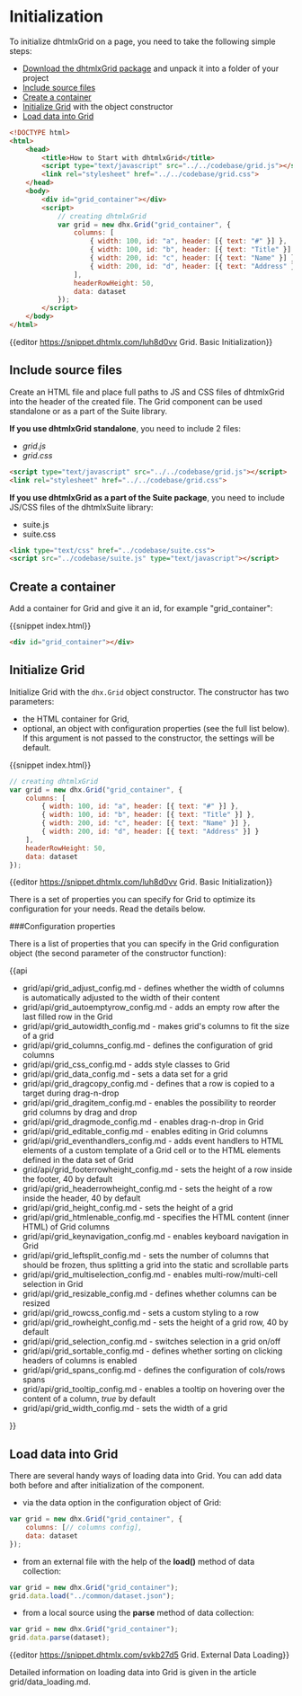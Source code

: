 Initialization
======================

To initialize dhtmlxGrid on a page, you need to take the following simple steps:

- [Download the dhtmlxGrid package](https://dhtmlx.com/docs/products/dhtmlxGrid/download.shtml) and unpack it into a folder of your project
- [Include source files](#includesourcefiles)
- [Create a container](#createcontainer)
- [Initialize Grid](#initializegrid) with the object constructor
- [Load data into Grid](#loaddata)

~~~html
<!DOCTYPE html>
<html>
    <head>
        <title>How to Start with dhtmlxGrid</title>         
        <script type="text/javascript" src="../../codebase/grid.js"></script>
        <link rel="stylesheet" href="../../codebase/grid.css">
    </head>
    <body>
    	<div id="grid_container"></div>
        <script>
            // creating dhtmlxGrid 
            var grid = new dhx.Grid("grid_container", {
    			columns: [
        			{ width: 100, id: "a", header: [{ text: "#" }] },
        			{ width: 100, id: "b", header: [{ text: "Title" }] },
        			{ width: 200, id: "c", header: [{ text: "Name" }] },
        			{ width: 200, id: "d", header: [{ text: "Address" }] }
    			],
    			headerRowHeight: 50,
    			data: dataset
			});
        </script>
    </body>
</html>
~~~

{{editor	https://snippet.dhtmlx.com/luh8d0vv	Grid. Basic Initialization}}


Include source files
--------------------

Create an HTML file and place full paths to JS and CSS files of dhtmlxGrid into the header of the created file. The Grid component can be used standalone or as a part of the Suite library.

**If you use dhtmlxGrid standalone**, you need to include 2 files:

- *grid.js*
- *grid.css*

~~~html
<script type="text/javascript" src="../../codebase/grid.js"></script>
<link rel="stylesheet" href="../../codebase/grid.css">
~~~


**If you use dhtmlxGrid as a part of the Suite package**, you need to include JS/CSS files of the dhtmlxSuite library:

- suite.js
- suite.css

~~~html
<link type="text/css" href="../codebase/suite.css">
<script src="../codebase/suite.js" type="text/javascript"></script>
~~~


Create a container 
-----------------

Add a container for Grid and give it an id, for example "grid_container":

{{snippet	index.html}}
~~~html
<div id="grid_container"></div>
~~~

Initialize Grid
----------------------

Initialize Grid with the `dhx.Grid` object constructor. The constructor has two parameters:

- the HTML container for Grid,
- optional, an object with configuration properties (see the full list below). If this argument is not passed to the constructor, the settings will be default.


{{snippet	index.html}}
~~~js
// creating dhtmlxGrid
var grid = new dhx.Grid("grid_container", {
    columns: [
        { width: 100, id: "a", header: [{ text: "#" }] },
        { width: 100, id: "b", header: [{ text: "Title" }] },
        { width: 200, id: "c", header: [{ text: "Name" }] },
        { width: 200, id: "d", header: [{ text: "Address" }] }
    ],
    headerRowHeight: 50,
    data: dataset
});
~~~

{{editor	https://snippet.dhtmlx.com/luh8d0vv	Grid. Basic Initialization}}

There is a set of properties you can specify for Grid to optimize its configuration for your needs. Read the details below.



###Configuration properties

There is a list of properties that you can specify in the Grid configuration object (the second parameter of the constructor function):

{{api

- grid/api/grid_adjust_config.md - defines whether the width of columns is automatically adjusted to the width of their content
- grid/api/grid_autoemptyrow_config.md - adds an empty row after the last filled row in the Grid
- grid/api/grid_autowidth_config.md - makes grid's columns to fit the size of a grid
- grid/api/grid_columns_config.md - defines the configuration of grid columns
- grid/api/grid_css_config.md - adds style classes to Grid
- grid/api/grid_data_config.md - sets a data set for a grid
- grid/api/grid_dragcopy_config.md - defines that a row is copied to a target during drag-n-drop
- grid/api/grid_dragitem_config.md - enables the possibility to reorder grid columns by drag and drop
- grid/api/grid_dragmode_config.md - enables drag-n-drop in Grid
- grid/api/grid_editable_config.md - enables editing in Grid columns
- grid/api/grid_eventhandlers_config.md - adds event handlers to HTML elements of a custom template of a Grid cell or to the HTML elements defined in the data set of Grid
- grid/api/grid_footerrowheight_config.md - sets the height of a row inside the footer, 40 by default
- grid/api/grid_headerrowheight_config.md - sets the height of a row inside the header, 40 by default
- grid/api/grid_height_config.md - sets the height of a grid
- grid/api/grid_htmlenable_config.md - specifies the HTML content (inner HTML) of Grid columns
- grid/api/grid_keynavigation_config.md - enables keyboard navigation in Grid
- grid/api/grid_leftsplit_config.md - sets the number of columns that should be frozen, thus splitting a grid into the static and scrollable parts
- grid/api/grid_multiselection_config.md - enables multi-row/multi-cell selection in Grid
- grid/api/grid_resizable_config.md - defines whether columns can be resized
- grid/api/grid_rowcss_config.md - sets a custom styling to a row
- grid/api/grid_rowheight_config.md - sets the height of a grid row, 40 by default
- grid/api/grid_selection_config.md - switches selection in a grid on/off
- grid/api/grid_sortable_config.md - defines whether sorting on clicking headers of columns is enabled
- grid/api/grid_spans_config.md - defines the configuration of cols/rows spans
- grid/api/grid_tooltip_config.md - enables a tooltip on hovering over the content of a column, <i>true</i> by default
- grid/api/grid_width_config.md - sets the width of a grid

}}

Load data into Grid
------------------

There are several handy ways of loading data into Grid. You can add data both before and after initialization of the component.

- via the data option in the configuration object of Grid:

~~~js
var grid = new dhx.Grid("grid_container", {
    columns: [// columns config],
    data: dataset 
});
~~~

- from an external file with the help of the **load()** method of data collection:

~~~js
var grid = new dhx.Grid("grid_container");
grid.data.load("../common/dataset.json");
~~~

- from a local source using the **parse** method of data collection:

~~~js
var grid = new dhx.Grid("grid_container");
grid.data.parse(dataset);
~~~

{{editor	https://snippet.dhtmlx.com/svkb27d5	Grid. External Data Loading}}

Detailed information on loading data into Grid is given in the article grid/data_loading.md.







